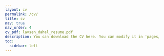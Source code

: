 ```yaml
---
layout: cv
permalink: /cv/
title: cv
nav: true
nav_order: 4
cv_pdf: lavsen_dahal_resume.pdf
description: You can download the CV here. You can modify it in 'pages/_cv.md'.
toc:
  sidebar: left
---
```

